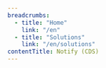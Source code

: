 ```yaml
---
breadcrumbs:
  - title: "Home"
    link: "/en"
  - title: "Solutions"
    link: "/en/solutions"
contentTitle: Notify (CDS)
---
```

